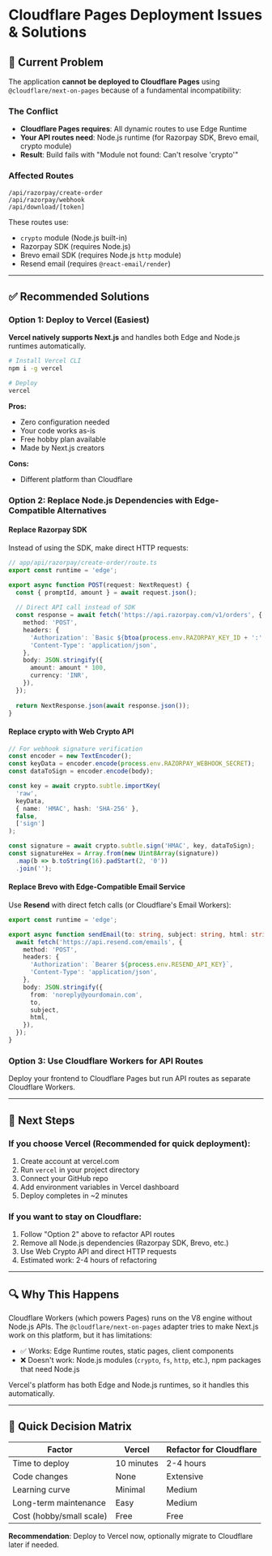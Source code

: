 # Cloudflare Pages Deployment Issues & Solutions

## 🚨 Current Problem

The application **cannot be deployed to Cloudflare Pages** using `@cloudflare/next-on-pages` because of a fundamental incompatibility:

### The Conflict
- **Cloudflare Pages requires**: All dynamic routes to use Edge Runtime
- **Your API routes need**: Node.js runtime (for Razorpay SDK, Brevo email, crypto module)
- **Result**: Build fails with "Module not found: Can't resolve 'crypto'"

### Affected Routes
```
/api/razorpay/create-order
/api/razorpay/webhook
/api/download/[token]
```

These routes use:
- `crypto` module (Node.js built-in)
- Razorpay SDK (requires Node.js)
- Brevo email SDK (requires Node.js `http` module)
- Resend email (requires `@react-email/render`)

---

## ✅ Recommended Solutions

### Option 1: Deploy to Vercel (Easiest)
**Vercel natively supports Next.js** and handles both Edge and Node.js runtimes automatically.

```bash
# Install Vercel CLI
npm i -g vercel

# Deploy
vercel
```

**Pros:**
- Zero configuration needed
- Your code works as-is
- Free hobby plan available
- Made by Next.js creators

**Cons:**
- Different platform than Cloudflare

### Option 2: Replace Node.js Dependencies with Edge-Compatible Alternatives

#### Replace Razorpay SDK
Instead of using the SDK, make direct HTTP requests:

```typescript
// app/api/razorpay/create-order/route.ts
export const runtime = 'edge';

export async function POST(request: NextRequest) {
  const { promptId, amount } = await request.json();
  
  // Direct API call instead of SDK
  const response = await fetch('https://api.razorpay.com/v1/orders', {
    method: 'POST',
    headers: {
      'Authorization': `Basic ${btoa(process.env.RAZORPAY_KEY_ID + ':' + process.env.RAZORPAY_KEY_SECRET)}`,
      'Content-Type': 'application/json',
    },
    body: JSON.stringify({
      amount: amount * 100,
      currency: 'INR',
    }),
  });
  
  return NextResponse.json(await response.json());
}
```

#### Replace crypto with Web Crypto API
```typescript
// For webhook signature verification
const encoder = new TextEncoder();
const keyData = encoder.encode(process.env.RAZORPAY_WEBHOOK_SECRET);
const dataToSign = encoder.encode(body);

const key = await crypto.subtle.importKey(
  'raw',
  keyData,
  { name: 'HMAC', hash: 'SHA-256' },
  false,
  ['sign']
);

const signature = await crypto.subtle.sign('HMAC', key, dataToSign);
const signatureHex = Array.from(new Uint8Array(signature))
  .map(b => b.toString(16).padStart(2, '0'))
  .join('');
```

#### Replace Brevo with Edge-Compatible Email Service
Use **Resend** with direct fetch calls (or Cloudflare's Email Workers):

```typescript
export const runtime = 'edge';

export async function sendEmail(to: string, subject: string, html: string) {
  await fetch('https://api.resend.com/emails', {
    method: 'POST',
    headers: {
      'Authorization': `Bearer ${process.env.RESEND_API_KEY}`,
      'Content-Type': 'application/json',
    },
    body: JSON.stringify({
      from: 'noreply@yourdomain.com',
      to,
      subject,
      html,
    }),
  });
}
```

### Option 3: Use Cloudflare Workers for API Routes
Deploy your frontend to Cloudflare Pages but run API routes as separate Cloudflare Workers.

---

## 📝 Next Steps

### If you choose Vercel (Recommended for quick deployment):
1. Create account at vercel.com
2. Run `vercel` in your project directory
3. Connect your GitHub repo
4. Add environment variables in Vercel dashboard
5. Deploy completes in ~2 minutes

### If you want to stay on Cloudflare:
1. Follow "Option 2" above to refactor API routes
2. Remove all Node.js dependencies (Razorpay SDK, Brevo, etc.)
3. Use Web Crypto API and direct HTTP requests
4. Estimated work: 2-4 hours of refactoring

---

## 🔍 Why This Happens

Cloudflare Workers (which powers Pages) runs on the V8 engine without Node.js APIs. The `@cloudflare/next-on-pages` adapter tries to make Next.js work on this platform, but it has limitations:

- ✅ Works: Edge Runtime routes, static pages, client components
- ❌ Doesn't work: Node.js modules (`crypto`, `fs`, `http`, etc.), npm packages that need Node.js

Vercel's platform has both Edge and Node.js runtimes, so it handles this automatically.

---

## 🎯 Quick Decision Matrix

| Factor | Vercel | Refactor for Cloudflare |
|--------|--------|------------------------|
| Time to deploy | 10 minutes | 2-4 hours |
| Code changes | None | Extensive |
| Learning curve | Minimal | Medium |
| Long-term maintenance | Easy | Medium |
| Cost (hobby/small scale) | Free | Free |

**Recommendation**: Deploy to Vercel now, optionally migrate to Cloudflare later if needed.

